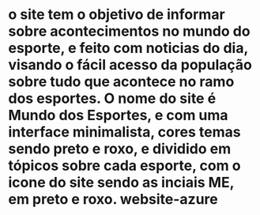 # o site tem o objetivo de informar sobre acontecimentos no mundo do esporte, e feito com noticias do dia, visando o fácil acesso da população sobre tudo que acontece no ramo dos esportes. O nome do site é Mundo dos Esportes, e com uma interface minimalista, cores temas sendo preto e roxo, e dividido em tópicos sobre cada esporte, com o icone do site sendo as inciais ME, em preto e roxo.   website-azure 
